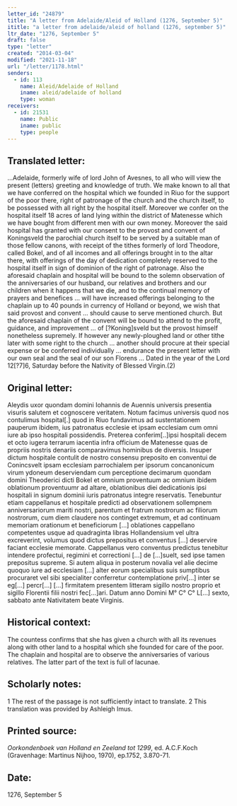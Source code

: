 ```yaml
---
letter_id: "24879"
title: "A letter from Adelaide/Aleid of Holland (1276, September 5)"
ititle: "a letter from adelaide/aleid of holland (1276, september 5)"
ltr_date: "1276, September 5"
draft: false
type: "letter"
created: "2014-03-04"
modified: "2021-11-18"
url: "/letter/1178.html"
senders:
  - id: 113
    name: Aleid/Adelaide of Holland
    iname: aleid/adelaide of holland
    type: woman
receivers:
  - id: 21531
    name: Public
    iname: public
    type: people
---
```

<h2> Translated letter:</h2>…Adelaide, formerly wife of lord John of Avesnes, to all who will view the present (letters) greeting and knowledge of truth.
	We make known to all that we have conferred on the hospital which we founded in Riuo for the support of the poor there, right of patronage of the church and the church itself, to be possessed with all right by the hospital itself.  Moreover we confer on the hospital itself 18 acres of land lying within the district of Matenesse which we have bought  from different men with our own money.  Moreover the said hospital has granted with our consent to the provost and convent of Koningsveld the parochial church itself to be served by a suitable man of those fellow canons, with receipt of the tithes formerly of lord Theodore, called Bokel, and of all incomes and all offerings brought in to the altar there, with offerings of the day of dedication completely reserved to the hospital itself in sign of dominion of the right of patronage.  Also the aforesaid chaplain and hospital will be bound to the solemn observation of the anniversaries of our husband, our relatives and brothers and our children when it happens that we die, and to the continual memory of prayers and benefices …  will have increased offerings belonging to the chaplain up to 40 pounds in currency of Holland or beyond, we wish that said provost and convent … should cause to serve mentioned church.  But the aforesaid chaplain of the convent will be bound to attend to the profit, guidance, and improvement … of [?Koning]sveld but the provost himself nonetheless supremely.   If however any newly-ploughed land or other tithe later with some right to the church … another should procure at their special expense or be conferred individually
… endurance the present letter with our own seal and the seal of our son Florens …
Dated in the year of the Lord 12[?7]6, Saturday before the Nativity of Blessed Virgin.(2)
<h2 class="mt-4"> Original letter:</h2>Aleydis uxor quondam domini Iohannis de Auennis universis presentia visuris salutem et cognoscere veritatem.
Notum facimus universis quod nos contulimus hospital[.] quod in Riuo fundavimus ad sustentationem pauperum ibidem, ius patronatus ecclesie et ipsam ecclesiam cum omni iure ab ipso hospitali possidendis. Preterea conferim[..]ipsi hospitali decem et octo iugera terrarum iacentia infra officium de Matenesse quas de propriis nostris denariis comparavimus hominibus de diversis. Insuper dictum hospitale contulit de nostro consensu preposito en conventui de Conincsvelt ipsam ecclesiam parrochialem per ipsorum concanonicum virum ydoneum deserviendam cum perceptione decimarum quondam domini Theoderici dicti Bokel et omnium proventuum ac omnium ibidem oblationum proventuumr ad altare, oblationibus diei dedicationis ipsi hospitali in signum dominii iuris patronatus integre reservatis. Tenebuntur etiam cappellanus et hospitale predicti ad observationem sollempnem anniversariorum mariti nostri, parentum et fratrum nostrorum ac filiorum nostrorum, cum diem claudere nos continget extremum, et ad continuam memoriam orationum et beneficiorum [...] oblationes cappellano competentes usque ad quadraginta libras Hollandensium vel ultra excreverint, volumus quod dictus prepositus et conventus [...] deservire faciant ecclesie memorate.  Cappellanus vero conventus predictus tenebitur intendere profectui, regimini et correctioni [...] de [...]suelt, sed ipse tamen prepositus supreme.
Si autem aliqua in posterum novalia vel alie decime quoquo iure ad ecclesiam [...] alter eorum specialibus suis sumptibus procuraret vel sibi specialiter conferretur contemplatione priv[...] inter se eg[...] percr[...] [...] firmitatem presentem litteram sigillo nostro proprio et sigillo Florentii filii nostri fec[...]ari.
Datum anno Domini M° C° C° L[...] sexto, sabbato ante Nativitatem beate Virginis.
<h2 class="mt-4"> Historical context:</h2>The countess confirms that she has given a church with all its revenues along with other land to a hospital which she founded for care of the poor.  The chaplain and hospital are to observe the anniversaries of various relatives.  The latter part of the text is full of lacunae.
<h2 class="mt-4"> Scholarly notes:</h2>1 The rest of the passage is not sufficiently intact to translate.
2 This translation was provided by Ashleigh Imus.
<h2 class="mt-4"> Printed source:</h2><p><em>Oorkondenboek van Holland en Zeeland tot 1299</em>, ed. A.C.F.Koch (Gravenhage: Martinus Nijhoo, 1970), ep.1752, 3.870-71.</p><h2 class="mt-4"> Date:</h2>1276, September 5